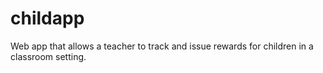 # childapp
Web app that allows a teacher to track and issue rewards for children in a classroom setting.
